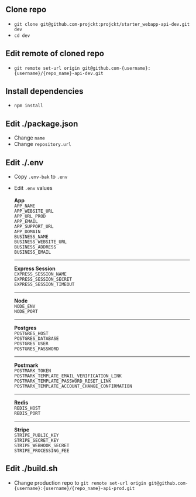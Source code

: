 ## Clone repo

- `git clone git@github.com-projckt:projckt/starter_webapp-api-dev.git dev`
- `cd dev`

## Edit remote of cloned repo

- `git remote set-url origin git@github.com-{username}:{username}/{repo_name}-api-dev.git`

## Install dependencies

- `npm install`

## Edit ./package.json

- Change `name`
- Change `repository.url`

## Edit ./.env

- Copy `.env-bak` to `.env`
- Edit `.env` values
  <br/><br/>
  **App** <br/>
  `APP_NAME` <br/>
  `APP_WEBSITE_URL` <br/>
  `APP_URL_PROD` <br/>
  `APP_EMAIL` <br/>
  `APP_SUPPORT_URL` <br/>
  `APP_DOMAIN` <br/>
  `BUSINESS_NAME` <br/>
  `BUSINESS_WEBSITE_URL` <br/>
  `BUSINESS_ADDRESS` <br/>
  `BUSINESS_EMAIL` <br/>
  <hr/>

  **Express Session** <br/>
  `EXPRESS_SESSION_NAME` <br/>
  `EXPRESS_SESSION_SECRET` <br/>
  `EXPRESS_SESSION_TIMEOUT`
    <hr/>

  **Node** <br/>
  `NODE_ENV` <br/>
  `NODE_PORT` <br/>
    <hr/>

  **Postgres** <br/>
  `POSTGRES_HOST` <br/>
  `POSTGRES_DATABASE` <br/>
  `POSTGRES_USER` <br/>
  `POSTGRES_PASSWORD` <br/>
    <hr/>

  **Postmark** <br/>
  `POSTMARK_TOKEN` <br/>
  `POSTMARK_TEMPLATE_EMAIL_VERIFICATION_LINK` <br/>
  `POSTMARK_TEMPLATE_PASSWORD_RESET_LINK` <br/>
  `POSTMARK_TEMPLATE_ACCOUNT_CHANGE_CONFIRMATION` <br/>
    <hr/>

  **Redis** <br/>
  `REDIS_HOST` <br/>
  `REDIS_PORT` <br/>
     <hr/>

  **Stripe** <br/>
  `STRIPE_PUBLIC_KEY` <br/>
  `STRIPE_SECRET_KEY` <br/>
  `STRIPE_WEBHOOK_SECRET` <br/>
  `STRIPE_PROCESSING_FEE` <br/>

## Edit ./build.sh

- Change production repo to `git remote set-url origin git@github.com-{username}:{username}/{repo_name}-api-prod.git`
